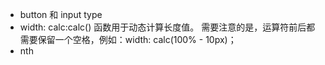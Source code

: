 - button 和 input type
- width: calc:calc() 函数用于动态计算长度值。
                       需要注意的是，运算符前后都需要保留一个空格，例如：width: calc(100% - 10px)；
- nth